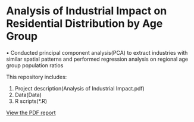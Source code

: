 # Analysis of Industrial Impact on Residential Distribution by Age Group

•	Conducted principal component analysis(PCA) to extract industries with similar spatial patterns and performed regression analysis on regional age group population ratios

This repository includes:
1) Project description(Analysis of Industrial Impact.pdf)
2) Data(Data)
3) R scripts(*.R)

[View the PDF report](Analysis%20of%20Industrial%20Impact.pdf)

